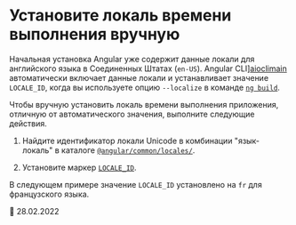 # Установите локаль времени выполнения вручную

<!--todo: The Angular CLI sets the locale ID token as part of the translation. -->

<!--todo: To override the provider for the locale ID token. -->

Начальная установка Angular уже содержит данные локали для английского языка в Соединенных Штатах \(`en-US`\). Angular CLI][aioclimain] автоматически включает данные локали и устанавливает значение `LOCALE_ID`, когда вы используете опцию `--localize` в команде [`ng build`][aioclibuild].

Чтобы вручную установить локаль времени выполнения приложения, отличную от автоматического значения, выполните следующие действия.

1.  Найдите идентификатор локали Unicode в комбинации "язык-локаль" в каталоге [`@angular/common/locales/`][unpkgbrowseangularcommonlocales].

1.  Установите маркер [`LOCALE_ID`][aioapicorelocaleid].

В следующем примере значение `LOCALE_ID` установлено на `fr` для французского языка.

<code-example header="src/app/app.module.ts" path="i18n/doc-files/app.module.ts" region="locale-id"></code-example>

<!-- links -->

[aioapicorelocaleid]: api/core/LOCALE_ID 'LOCALE_ID | Core - API | Angular'
[aioclimain]: cli 'CLI Overview and Command Reference | Angular'
[aioclibuild]: cli/build 'ng build | CLI | Angular'

<!-- external links -->

[unpkgbrowseangularcommonlocales]: https://unpkg.com/browse/@angular/common/locales/ '@angular/common/locales/ | Unpkg'

<!-- end links -->

:date: 28.02.2022
